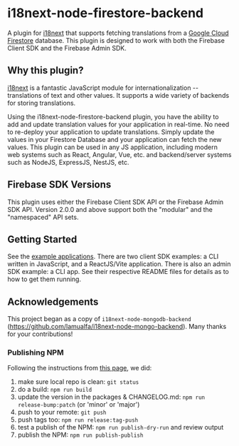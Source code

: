 # i18next-node-firestore-backend

A plugin for [i18next](https://www.i18next.com/) that supports fetching translations from a [Google Cloud Firestore](https://firebase.google.com/docs/firestore/) database.  This plugin is designed to work with both the Firebase Client SDK and the Firebase Admin SDK.

## Why this plugin?

[i18next](https://www.i18next.com/) is a fantastic JavaScript module for internationalization -- translations of text and other values.  It supports a wide variety of backends for storing translations.

Using the i18next-node-firestore-backend plugin, you have the ability to add and update translation values for your application in real-time.  No need to re-deploy your application to update translations.  Simply update the values in your Firestore Database and your application can fetch the new values.  This plugin can be used in any JS application, including modern web systems such as React, Angular, Vue, etc. and backend/server systems such as NodeJS, ExpressJS, NestJS, etc.

## Firebase SDK Versions

This plugin uses either the Firebase Client SDK API or the Firebase Admin SDK API. Version 2.0.0 and above support both the "modular" and the "namespaced" API sets.

## Getting Started

See the [example applications](examples).  There are two client SDK examples: a CLI written in JavaScript, and a ReactJS/Vite application.  There is also an admin SDK example: a CLI app.  See their respective README files for details as to how to get them running.

## Acknowledgements

This project began as a copy of `i18next-node-mongodb-backend` (https://github.com/lamualfa/i18next-node-mongo-backend).  Many thanks for your contributions!

### Publishing NPM

Following the instructions from [this page](https://cloudfour.com/thinks/how-to-publish-an-updated-version-of-an-npm-package/), we did:
1. make sure local repo is clean:  `git status`
1. do a build: `npm run build`
1. update the version in the packages & CHANGELOG.md: `npm run release-bump:patch` (or 'minor' or 'major')
1. push to your remote: `git push`
1. push tags too: `npm run release:tag-push`
1. test a publish of the NPM: `npm run publish-dry-run` and review output
1. publish the NPM: `npm run publish-publish`
